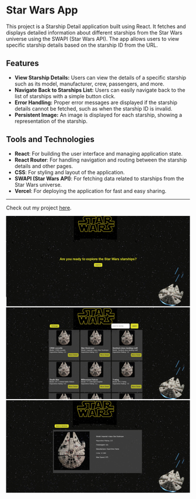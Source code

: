 # Star Wars App

This project is a Starship Detail application built using React. It fetches and displays detailed information about different starships from the Star Wars universe using the SWAPI (Star Wars API). The app allows users to view specific starship details based on the starship ID from the URL.

## Features

- **View Starship Details:** Users can view the details of a specific starship such as its model, manufacturer, crew, passengers, and more.
- **Navigate Back to Starships List:** Users can easily navigate back to the list of starships with a simple button click.
- **Error Handling:** Proper error messages are displayed if the starship details cannot be fetched, such as when the starship ID is invalid.
- **Persistent Image:** An image is displayed for each starship, showing a representation of the starship.

## Tools and Technologies

- **React**: For building the user interface and managing application state.
- **React Router**: For handling navigation and routing between the starship details and other pages.
- **CSS**: For styling and layout of the application.
- **SWAPI (Star Wars API)**: For fetching data related to starships from the Star Wars universe.
- **Vercel**: For deploying the application for fast and easy sharing.

---

Check out my project [here]().

![github](/public/starwars-1.png)
![github](/public/starwars-2.png)
![github](/public/starwars-3.png)